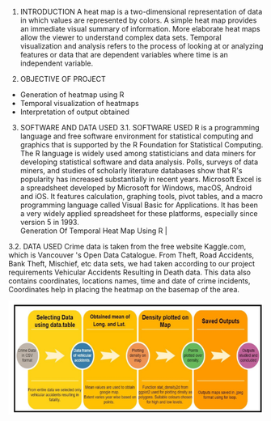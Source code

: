 1. INTRODUCTION 
A heat map is a two-dimensional representation of data in which values are represented by colors. A simple heat map provides an immediate visual summary of information. More elaborate heat maps allow the viewer to understand complex data sets. 
Temporal visualization and analysis refers to the process of looking at or analyzing features or data that are dependent variables where time is an independent variable.  

2. OBJECTIVE OF PROJECT 
* Generation of heatmap using R  
* Temporal visualization of heatmaps  
* Interpretation of output obtained  

3. SOFTWARE AND DATA USED 
3.1. SOFTWARE USED 
R is a programming language and free software environment for statistical computing and graphics that is supported by the R Foundation for Statistical Computing. The R language is widely used among statisticians and data miners for developing statistical software and data analysis. Polls, surveys of data miners, and studies of scholarly literature databases show that R's popularity has increased substantially in recent years. 
Microsoft Excel is a spreadsheet developed by Microsoft for Windows, macOS, Android and iOS. It features calculation, graphing tools, pivot tables, and a macro programming language called Visual Basic for Applications. It has been a very widely applied spreadsheet for these platforms, especially since version 5 in 1993.  
Generation Of Temporal Heat Map Using R |   
 
3.2. DATA USED 
Crime data is taken from the free website Kaggle.com, which is Vancouver 's Open Data Catalogue. From Theft, Road Accidents, Bank Theft, Mischief, etc  data sets, we had taken according to our project requirements Vehicular Accidents Resulting in Death data. This data also contains coordinates, locations names, time and date of crime incidents, Coordinates help in placing the heatmap on the basemap of the area. 

![Methodology](https://github.com/sumana18/Temporal_Heatmap/blob/master/Methodology.PNG)
